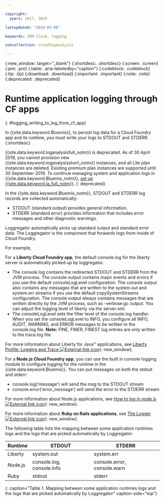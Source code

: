 ```yaml
---

copyright:
  years: 2017, 2019

lastupdated: "2019-03-06"

keywords: IBM Cloud, logging

subcollection: cloudloganalysis

---
```


{:new_window: target="_blank"}
{:shortdesc: .shortdesc}
{:screen: .screen}
{:pre: .pre}
{:table: .aria-labeledby="caption"}
{:codeblock: .codeblock}
{:tip: .tip}
{:download: .download}
{:important: .important}
{:note: .note}
{:deprecated: .deprecated}

# Runtime application logging through CF apps
{: #logging_writing_to_log_from_cf_app}

In {{site.data.keyword.Bluemix}}, to persist log data for a Cloud Foundry app and its runtime, you must write your logs to STDOUT and STDERR. 
{:shortdesc}

{{site.data.keyword.loganalysisfull_notm}} is deprecated. As of 30 April 2019, you cannot provision new {{site.data.keyword.loganalysisshort_notm}} instances, and all Lite plan instances are deleted. Existing premium plan instances are supported until 30 September 2019. To continue managing system and application logs in {{site.data.keyword.Bluemix_notm}}, [set up {{site.data.keyword.la_full_notm}}](/docs/services/Log-Analysis-with-LogDNA?topic=LogDNA-getting-started#getting-started).
{: deprecated}

In the {{site.data.keyword.Bluemix_notm}}, STDOUT and STDERR log records are collected automatically:

* STDOUT (standard output) provides general information.  
* STDERR (standard error) provides information that includes error messages and other diagnostic warnings. 

Loggregator automatically picks up standard output and standard error data. The Loggregator is the component that forwards logs from inside of Cloud Foundry. 

For example, 

For a **Liberty Cloud Foundry app**, the default console.log for the liberty server is automatically picked up by loggregator. 

* The console.log contains the redirected STDOUT and STDERR from the JVM process. The console output contains major events and errors if you use the default consoleLogLevel configuration. The console output also contains any messages that are written to the system.out and system.err streams if you use the default copySystemStreams configuration. The console output always contains messages that are written directly by the JVM process, such as -verbose:gc output. You can adjust the logging level of liberty via the server.xml.
* The consoleLogLevel sets the filter level of the console.log handler. When you set the consoleLogLevel to INFO, you configure all INFO, AUDIT, WARNING, and ERROR messages to be written to the console.log file. **Note:** FINE, FINER, FINEST log entries are only written to the trace.log file.

For more information about Liberty for Java™ applications, see [Liberty Profile: Logging and Trace ![External link icon](../../../icons/launch-glyph.svg "External link icon")](http://www-01.ibm.com/support/knowledgecenter/was_beta_liberty/com.ibm.websphere.wlp.nd.multiplatform.doc/ae/rwlp_logging.html){: new_window}.

For a **Node.js Cloud Foundry app**, you can use the built in console logging module to configure logging for the runtime in the {{site.data.keyword.Bluemix}}. You can put messages on both the stdout and stderr:

* console.log('message') will send the msg to the STDOUT stream
* console.error('error_message') will send the error to the STDERR stream

For more information about Node.js applications, see [How to log in node.js ![External link icon](../../../icons/launch-glyph.svg "External link icon")](https://docs.nodejitsu.com/articles/intermediate/how-to-log/){: new_window}.


For more information about **Ruby on Rails applications**, see [The Logger ![External link icon](../../../icons/launch-glyph.svg "External link icon")](http://guides.rubyonrails.org/debugging_rails_applications.html#the-logger){: new_window}.

The following table lists the mapping between some application runtimes logs and the logs that are picked automatically by Loggregator:

| **Runtime** |    **STDOUT**     | **STDERR** |
|-----------------|-------------------|-------------------|
| Liberty | system.out | system.err |
| Node.js | console.log, console.info | console.error, console.warn |
| Ruby | stdout| stderr |
{: caption="Table 1. Mapping between some application runtimes logs and the logs that are picked automatically by Loggregator" caption-side="top"}

